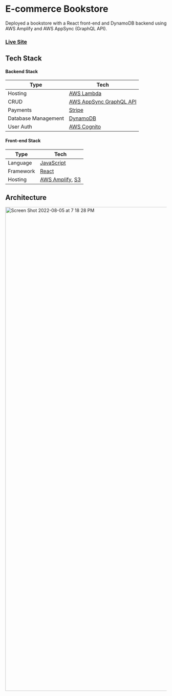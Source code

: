 # E-commerce Bookstore

Deployed a bookstore with a React front-end and DynamoDB backend using AWS Amplify and AWS AppSync (GraphQL API).

### [Live Site](http://mybookstore-20220805191317-hostingbucket-dev.s3-website.us-east-2.amazonaws.com/)

## Tech Stack

#### Backend Stack

| Type      | Tech                                                         |
| --------- | ------------------------------------------------------------ |
| Hosting   | [AWS Lambda](https://aws.amazon.com/lambda/)                 |
| CRUD      | [AWS AppSync GraphQL API](https://aws.amazon.com/appsync/)   |
| Payments  | [Stripe](https://stripe.com/)                                |
| Database Management  | [DynamoDB](https://aws.amazon.com/dynamodb/)      |
| User Auth | [AWS Cognito](https://aws.amazon.com/cognito/)               |

#### Front-end Stack

| Type      | Tech                                                         |
| --------- | ------------------------------------------------------------ |
| Language  | [JavaScript](https://www.javascript.com/)                    |
| Framework | [React](https://reactjs.org/)                                |
| Hosting   | [AWS Amplify](https://aws.amazon.com/amplify/), [S3](https://aws.amazon.com/s3/)|

## Architecture

<img width="1512" alt="Screen Shot 2022-08-05 at 7 18 28 PM" src="https://user-images.githubusercontent.com/97072541/193156241-88e0e05c-55b9-4d88-8d22-6ed48f515624.png">

## 

